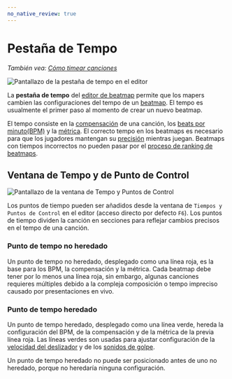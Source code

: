 ```yaml
---
no_native_review: true
---
```


# Pestaña de Tempo

*También vea: [Cómo timear canciones](/wiki/Guides/How_To_Time_Songs)*

![Pantallazo de la pestaña de tempo en el editor](img/Timing_base.jpg)

La **pestaña de tempo** del [editor de beatmap](/wiki/Beatmap_Editor) permite que los mapers cambien las configuraciones del tempo de un [beatmap](/wiki/Beatmap). El tempo es usualmente el primer paso al momento de crear un nuevo beatmap.

El tempo consiste en la [compensación](/wiki/Beatmapping/Offset) de una canción, los [beats por minuto(BPM)](/wiki/Beatmapping/Beats_per_minute) y la [métrica](https://es.wikipedia.org/wiki/M%C3%A9trica_(m%C3%BAsica) "Wikipedia"). El correcto tempo en los beatmaps es necesario para que los jugadores mantengan su [precisión](/wiki/Gameplay/Accuracy) mientras juegan. Beatmaps con tiempos incorrectos no pueden pasar por el [proceso de ranking de beatmaps](/wiki/Beatmap_ranking_procedure).

## Ventana de Tempo y de Punto de Control

![Pantallazo de la ventana de Tempo y Puntos de Control](img/TimingSetup.jpg)

Los puntos de tiempo pueden ser añadidos desde la ventana de `Tiempos y Puntos de Control` en el editor (acceso directo por defecto `F6`). Los puntos de tiempo dividen la canción en secciones para reflejar cambios precisos en el tempo de una canción.

### Punto de tempo no heredado

Un punto de tempo no heredado, desplegado como una línea roja, es la base para los BPM, la compensación y la métrica. Cada beatmap debe tener por lo menos una línea roja, sin embargo, algunas canciones requieres múltiples debido a la compleja composición o tempo impreciso causado por presentaciones en vivo.

### Punto de tempo heredado

Un punto de tempo heredado, desplegado como una línea verde, hereda la configuración del BPM, de la compensación y de la métrica de la previa línea roja. Las líneas verdes son usadas para ajustar configuración de la [velocidad del deslizador](/wiki/Hit_object/Slider_velocity) y de los [sonidos de golpe](/wiki/Beatmapping/Hitsound).

Un punto de tempo heredado no puede ser posicionado antes de uno no heredado, porque no heredaría ninguna configuración.
